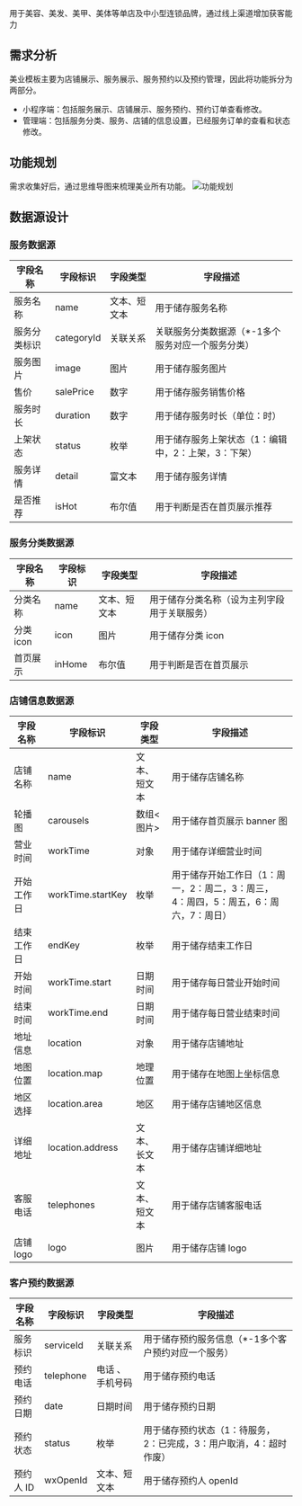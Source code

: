 用于美容、美发、美甲、美体等单店及中小型连锁品牌，通过线上渠道增加获客能力

## 需求分析
美业模板主要为店铺展示、服务展示、服务预约以及预约管理，因此将功能拆分为两部分。
- 小程序端：包括服务展示、店铺展示、服务预约、预约订单查看修改。
- 管理端：包括服务分类、服务、店铺的信息设置，已经服务订单的查看和状态修改。

## 功能规划
需求收集好后，通过思维导图来梳理美业所有功能。
![功能规划](https://qcloudimg.tencent-cloud.cn/raw/3aeb9e41462b86fe529481db0ff1911e.png)

## 数据源设计

### 服务数据源

| 字段名称     | 字段标识   | 字段类型     | 字段描述                                        |
| ------------ | ---------- | ------------ | ----------------------------------------------- |
| 服务名称     | name       | 文本、短文本 | 用于储存服务名称                                |
| 服务分类标识 | categoryId | 关联关系     | 关联服务分类数据源（*-1多个服务对应一个服务分类） |
| 服务图片     | image      | 图片         | 用于储存服务图片                                |
| 售价         | salePrice  | 数字         | 用于储存服务销售价格                            |
| 服务时长     | duration   | 数字         | 用于储存服务时长（单位：时）                      |
| 上架状态     | status     | 枚举         | 用于储存服务上架状态（1：编辑中，2：上架，3：下架）     |
| 服务详情     | detail     | 富文本       | 用于储存服务详情                                |
| 是否推荐     | isHot      | 布尔值       | 用于判断是否在首页展示推荐                      |



### 服务分类数据源

| 字段名称 | 字段标识 | 字段类型     | 字段描述                                   |
| -------- | -------- | ------------ | ------------------------------------------ |
| 分类名称 | name     | 文本、短文本 | 用于储存分类名称（设为主列字段用于关联服务） |
| 分类 icon | icon     | 图片         | 用于储存分类 icon                           |
| 首页展示 | inHome   | 布尔值       | 用于判断是否在首页展示                     |



### 店铺信息数据源

| 字段名称   | 字段标识          | 字段类型     | 字段描述                                                     |
| ---------- | ----------------- | ------------ | ------------------------------------------------------------ |
| 店铺名称   | name              | 文本、短文本 | 用于储存店铺名称                                             |
| 轮播图     | carousels         | 数组<图片>   | 用于储存首页展示 banner 图                                     |
| 营业时间   | workTime          | 对象         | 用于储存详细营业时间                                         |
| 开始工作日 | workTime.startKey | 枚举         | 用于储存开始工作日（1：周一，2：周二，3：周三，4：周四，5：周五，6：周六，7：周日） |
| 结束工作日 | endKey            | 枚举         | 用于储存结束工作日                                           |
| 开始时间   | workTime.start    | 日期时间     | 用于储存每日营业开始时间                                     |
| 结束时间   | workTime.end      | 日期时间     | 用于储存每日营业结束时间                                     |
| 地址信息   | location          | 对象         | 用于储存店铺地址                                             |
| 地图位置   | location.map      | 地理位置     | 用于储存在地图上坐标信息                                     |
| 地区选择   | location.area     | 地区         | 用于储存店铺地区信息                                         |
| 详细地址   | location.address  | 文本、长文本 | 用于储存店铺详细地址                                         |
| 客服电话   | telephones         | 文本、短文本 | 用于储存店铺客服电话                                         |
| 店铺 logo   | logo              | 图片         | 用于储存店铺 logo                                             |



### 客户预约数据源

| 字段名称 | 字段标识  | 字段类型        | 字段描述                                                     |
| -------- | --------- | --------------- | ------------------------------------------------------------ |
| 服务标识 | serviceId | 关联关系        | 用于储存预约服务信息（*-1多个客户预约对应一个服务）            |
| 预约电话 | telephone | 电话 、手机号码 | 用于储存预约电话                                             |
| 预约日期 | date      | 日期时间        | 用于储存预约日期                                             |
| 预约状态 | status    | 枚举            | 用于储存预约状态（1：待服务，2：已完成，3：用户取消，4：超时作废） |
| 预约人 ID | wxOpenId  | 文本、短文本    | 用于储存预约人 openId                                         |

